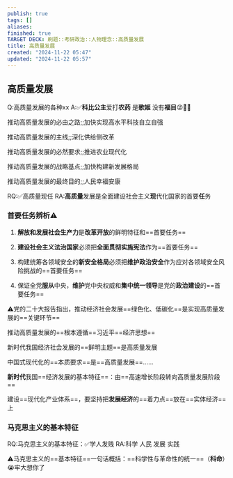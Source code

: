```yaml
---
publish: true
tags: []
aliases: 
finished: true
TARGET DECK: 刷题::考研政治::人物理念::高质量发展
title: 高质量发展
created: "2024-11-22 05:47"
updated: "2024-11-22 05:57"
---
```

## 高质量发展
Q:高质量发展的各种xx
A:✅**科比公主**爱打**农药** 是**歌姬** 没有**福目**😡🏀🚁

推动高质量发展的必由之路;;加快实现高水平科技自立自强

推动高质量发展的主线;;深化供给侧改革

推动高质量发展的必然要求;;推进农业现代化

推动高质量发展的战略基点;;加快构建新发展格局

推动高质量发展的最终目的;;人民幸福安康

RQ:✅高质量现任
RA:**高质量**发展是全面建设社会主义**现**代化国家的首要**任**务

### 首要任务辨析⚠

1. **解放和发展社会生产力**是**改革开放**的鲜明特征和==首要任务==

2. **建设社会主义法治国家**必须把**全面贯彻实施宪法**作为==首要任务==

3. 构建统筹各领域安全的**新安全格局**必须把**维护政治安全**作为应对各领域安全风险挑战的==首要任务==

4. 保证全党**服从**中央，**维护**党中央权威和**集中统一领导**是党的**政治建设**的==首要任务==

⚠党的二十大报告指出，推动经济社会发展==绿色化、低碳化==是实现高质量发展的==关键环节==

推动高质量发展的==根本遵循==习近平==经济思想==

新时代我国经济社会发展的==鲜明主题==是高质量发展

中国式现代化的==本质要求==是==高质量发展==……

**新时代**我国==经济发展的基本特征==：由==高速增长阶段转向高质量发展阶段==

建设==现代化产业体系==，要坚持把**发展经济**的==着力点==放在==实体经济==上

### 马克思主义的基本特征
RQ:马克思主义的基本特征：✅学人发贱
RA:科学
人民
发展
实践

⚠马克思主义的==基本特征==一句话概括：==科学性与革命性的统一==（**科命**）😭牢大想你了
